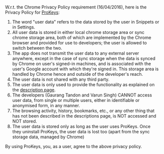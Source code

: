 W.r.t. the Chrome Privacy Policy requirement (16/04/2016), here is the Privacy Policy for [ProKeys](https://chrome.google.com/webstore/detail/prokeys/ekfnbpgmmeahnnlpjibofkobpdkifapn):

1. The word "user data" refers to the data stored by the user in Snippets or in Settings.
2. All user data is stored in either local chrome storage area or sync chrome storage area, both of which are implemented by the Chrome browser and provided for use to developers; the user is allowed to switch between the two.
3. The app does not transmit the user data to any external server anywhere, except in the case of sync storage when the data is synced by Chrome on user's signed-in machines, and is associated with the user's Google account with which they're signed in. This storage area is handled by Chrome hence and outside of the developer's reach.
4. The user data is not shared with any third party.
5. The user data is only used to provide the functionality as explained on the [description page](https://chrome.google.com/webstore/detail/prokeys/ekfnbpgmmeahnnlpjibofkobpdkifapn).
6. The developers (Gaurang Tandon and Varun Singh) CANNOT access user data, from single or multiple users, either in identifiable or  anonymised form, in any manner.
7. The browsing activity, history, bookmarks, etc., or any other thing that has not been described in the descriptions page, is NOT accessed and NOT stored.
8. The user data is stored only as long as the user uses ProKeys. Once they uninstall ProKeys, the user data is lost too (apart from the sync storage data, managed by Chrome)

By using ProKeys, you, as a user, agree to the above privacy policy.
